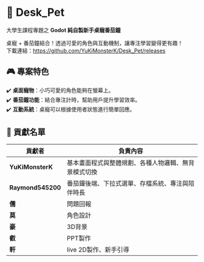 # 🐾 Desk_Pet  
大學生課程專題之 **Godot 純自製新手桌寵番茄鐘**  

桌寵 + 番茄鐘結合！透過可愛的角色與互動機制，讓專注學習變得更有趣！  
下載連結：https://github.com/YuKiMonsterK/Desk_Pet/releases

## 🎮 專案特色  
✔️ **桌面寵物**：小巧可愛的角色能夠在螢幕上。  
✔️ **番茄鐘功能**：結合專注計時，幫助用戶提升學習效率。   
✔️ **互動系統**：桌寵可以根據使用者狀態進行簡單回應。  

## 📌 貢獻名單  
| 貢獻者 | 負責內容 |  
|--------|----------|  
| **YuKiMonsterK** | 基本畫面程式與整體規劃、各種人物邏輯、無背景模式切換 |  
| **Raymond545200** | 番茄鐘後端、下拉式選單、存檔系統、專注與陪伴時長 | 
| **儒** | 問題回報 |  
| **莫** | 角色設計 |  
| **豪** | 3D背景 | 
| **叡** | PPT製作 |
| **軒** | live 2D製作、新手引導 | 
